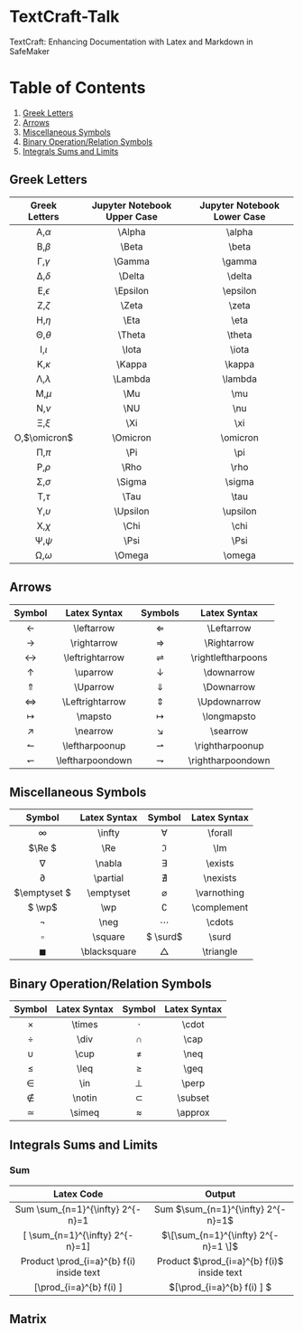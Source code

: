 # TextCraft-Talk
TextCraft: Enhancing Documentation with Latex and Markdown in SafeMaker

# Table of Contents
1. [Greek Letters](#GreekLetters)
2. [Arrows](#Arrows)
3. [Miscellaneous Symbols](#MiscellaneousSymbols)
3. [Binary Operation/Relation Symbols](#BinaryOperationRelationSymbols)
4. [Integrals Sums and Limits](#IntegralsSumsandLimits)


<a name="GreekLetters"></a>
## Greek Letters 

|     Greek Letters      | Jupyter Notebook Upper Case |Jupyter Notebook Lower Case |
|:----------------------:|:---------------------------:|:--------------------------:|
|   &Alpha;,$`\alpha`$   |           \Alpha            |           \alpha           |
|    &Beta;,$`\beta`$    |            \Beta            |           \beta            |
|   &Gamma;,$`\gamma`$   |           \Gamma            |           \gamma           |
|   &Delta;,$`\delta`$   |           \Delta            |           \delta           |
| &Epsilon;,$`\epsilon`$ |          \Epsilon           |          \epsilon          |
|    &Zeta;,$`\zeta`$    |            \Zeta            |           \zeta            |
|     &Eta;,$`\eta`$     |            \Eta             |            \eta            |
|   &Theta;,$`\theta`$   |           \Theta            |           \theta           |
|    &Iota;,$`\iota`$    |            \Iota            |           \iota            |
|   &Kappa;,$`\kappa`$   |           \Kappa            |           \kappa           |
|  &Lambda;,$`\lambda`$  |           \Lambda           |          \lambda           |
|      &Mu;,$`\mu`$      |             \Mu             |            \mu             |
|      &Nu;,$`\nu`$      |             \NU             |            \nu             |
|      &Xi;,$`\xi`$      |             \Xi             |            \xi             |
| &Omicron;,$`\omicron`$ |          \Omicron           |          \omicron          |
|      &Pi;,$`\pi`$      |             \Pi             |            \pi             |
|     &Rho;,$`\rho`$     |            \Rho             |            \rho            |
|   &Sigma;,$`\sigma`$   |           \Sigma            |           \sigma           |
|     &Tau;,$`\tau`$     |            \Tau             |            \tau            |
| &Upsilon;,$`\upsilon`$ |          \Upsilon           |          \upsilon          |
|     &Chi;,$`\chi`$     |            \Chi             |            \chi            |
|     &Psi;,$`\psi`$     |            \Psi             |            \Psi            |
|   &Omega;,$`\omega`$   |           \Omega            |           \omega           |



<a name="Arrows"></a>
## Arrows 


|       Symbol        |   Latex Syntax   |       Symbols        |    Latex Syntax    |
|:-------------------:|:----------------:|:--------------------:|:------------------:|
|    $\leftarrow$     |   \leftarrow     |     $\Leftarrow$     |     \Leftarrow     |
|    $\rightarrow$    |   \rightarrow    |    $\Rightarrow$     |    \Rightarrow     |
|  $\leftrightarrow$  | \leftrightarrow  | $\rightleftharpoons$ | \rightleftharpoons |
|     $\uparrow$      |     \uparrow     |     $\downarrow$     |     \downarrow     |
|     $\Uparrow$      |     \Uparrow     |     $\Downarrow$     |     \Downarrow     |
|  $\Leftrightarrow$  | \Leftrightarrow  |    $\Updownarrow$    |    \Updownarrow    |
|      $\mapsto$      |     \mapsto      |    $\longmapsto$     |    \longmapsto     |
|     $\nearrow$      |     \nearrow     |      $\searrow$      |      \searrow      |
|  $\leftharpoonup$   |  \leftharpoonup  |  $\rightharpoonup$   |  \rightharpoonup   |
| $\leftharpoondown$  | \leftharpoondown | $\rightharpoondown$  | \rightharpoondown  |

<a name="MiscellaneousSymbols"></a>
## Miscellaneous Symbols 

|    Symbol    |Latex Syntax |  Symbol  | Latex Syntax |
|:------------:|:-----:|:--------:|:------------:|
|   $\infty$   | \infty|$\forall$ |   \forall    |
|   $\Re $ 	   |\Re 	| $\Im$ |     	\Im     |
|   $\nabla$   |	\nabla 	| $\exists$ |  	\exists    |
|  $\partial$  | 	\partial |	 $\nexists$  |	\nexists |  
| $\emptyset $  |  	\emptyset | $\varnothing$ | 	\varnothing|
|  $   \wp$      |	\wp 	| $\complement$|  	\complement|
|   $\neg$  	    |\neg |	 $\cdots$  |	\cdots|
|  $\square$  	  |\square |	$ \surd$ | 	\surd|
| $\blacksquare$ |  	\blacksquare |	 $\triangle$ |	\triangle|


<a name="BinaryOperationRelationSymbols"></a>
## Binary Operation/Relation Symbols 

| Symbol | Latex Syntax|  Symbol   | Latex Syntax | 
| :------: |:------: |:---------:|:------: |
|  $\times$ | 	\times | 	 $\cdot$ |  	\cdot|
| $\div$  |	\div 	|  $\cap$   |	\cap|
| $\cup$  |	\cup 	|  $\neq$   |	\neq|
| $\leq$ | 	\leq 	|  $\geq$   |	\geq|
| $\in$ | 	\in 	|  $\perp$  |	\perp|
| $\notin$ | 	\notin 	| $\subset$ | 	\subset|
| $\simeq$ | 	\simeq 	| $\approx$ | 	\approx|

<a name="IntegralsSumsandLimits"></a>
## Integrals Sums and Limits 

### Sum

|                Latex Code                |                               Output                                |
|:----------------------------------------:|:-------------------------------------------------------------------:|
|     Sum \sum_{n=1}^{\infty} 2^{-n}=1     |                 Sum $\sum_{n=1}^{\infty} 2^{-n}=1$                  |
|    \[ \sum_{n=1}^{\infty} 2^{-n}=1\]     |                 $\[\sum_{n=1}^{\infty} 2^{-n}=1 \]$                 |
| Product \prod_{i=a}^{b} f(i) inside text |             Product $\prod_{i=a}^{b} f(i)$ inside text              |
|        \[\prod_{i=a}^{b} f(i) \]         |                $\[\prod_{i=a}^{b} f(i) \] $                         |



## Matrix 

